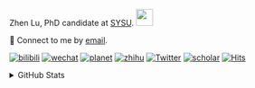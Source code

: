 <p>Zhen Lu, PhD candidate at <a href="https://phs.sysu.edu.cn/">SYSU</a>. <img src="https://media.giphy.com/media/WUlplcMpOCEmTGBtBW/giphy.gif" width="30">
</em></p>

💬 Connect to me by [email](mailto:luzh29@mail2.sysu.edu.cn).

[![bilibili](https://img.shields.io/badge/陆震同学-B站-yellow)](https://space.bilibili.com/32159908) [![wechat](https://img.shields.io/badge/陆震生物统计-微信公众号-important)](https://leslie-lu.github.io/uploads/qrcode.jpg) [![planet](https://img.shields.io/badge/陆震-知识星球-blueviolet)](https://wx.zsxq.com/dweb2) [![zhihu](https://img.shields.io/badge/陆震同学-知乎-blue)](https://www.zhihu.com/people/edison-70-18) [![Twitter](https://img.shields.io/badge/ZhenLu_Biost-Twitter-ff69b4)](https://twitter.com/ZhenLu_Biost) [![scholar](https://img.shields.io/badge/ZhenLu-Scholar-00ffff)](https://scholar.google.com/citations?user=LKLQ1g8AAAAJ) [![Hits](https://hits.seeyoufarm.com/api/count/incr/badge.svg?url=https%3A%2F%2Fgithub.com%2FLeslie-Lu%2FLeslie-Lu&count_bg=%2379C83D&title_bg=%23555555&icon=&icon_color=%23E7E7E7&title=hits&edge_flat=false)](https://hits.seeyoufarm.com)

<details>
 
<summary>GitHub Stats</summary>


<!--START_SECTION:waka-->
**🐱 My GitHub Data** 

> 📦 217.5 kB Used in GitHub's Storage 
 > 
> 🚫 Not Opted to Hire
 > 
> 📜 13 Public Repositories 
 > 
> 🔑 3 Private Repositories 
 > 
**I'm an Early 🐤** 

```text
🌞 Morning                15 commits          █░░░░░░░░░░░░░░░░░░░░░░░░   03.71 % 
🌆 Daytime                269 commits         █████████████████░░░░░░░░   66.58 % 
🌃 Evening                119 commits         ███████░░░░░░░░░░░░░░░░░░   29.46 % 
🌙 Night                  1 commits           ░░░░░░░░░░░░░░░░░░░░░░░░░   00.25 % 
```
📅 **I'm Most Productive on Wednesday** 

```text
Monday                   88 commits          █████░░░░░░░░░░░░░░░░░░░░   21.78 % 
Tuesday                  59 commits          ████░░░░░░░░░░░░░░░░░░░░░   14.60 % 
Wednesday                94 commits          ██████░░░░░░░░░░░░░░░░░░░   23.27 % 
Thursday                 65 commits          ████░░░░░░░░░░░░░░░░░░░░░   16.09 % 
Friday                   44 commits          ███░░░░░░░░░░░░░░░░░░░░░░   10.89 % 
Saturday                 12 commits          █░░░░░░░░░░░░░░░░░░░░░░░░   02.97 % 
Sunday                   42 commits          ███░░░░░░░░░░░░░░░░░░░░░░   10.40 % 
```


**I Mostly Code in HTML** 

```text
HTML                     5 repos             ██████████░░░░░░░░░░░░░░░   38.46 % 
R                        4 repos             ████████░░░░░░░░░░░░░░░░░   30.77 % 
SAS                      3 repos             ██████░░░░░░░░░░░░░░░░░░░   23.08 % 
Python                   1 repo              ██░░░░░░░░░░░░░░░░░░░░░░░   07.69 % 
```




 Last Updated on 12/02/2024 18:38:36 UTC
<!--END_SECTION:waka-->

-----

**NOTE: Top languages does not indicate my skill level or anything like that. It is just a metric of which languages have been hosted by me on GitHub based on the usage across repositories.**

</details>
